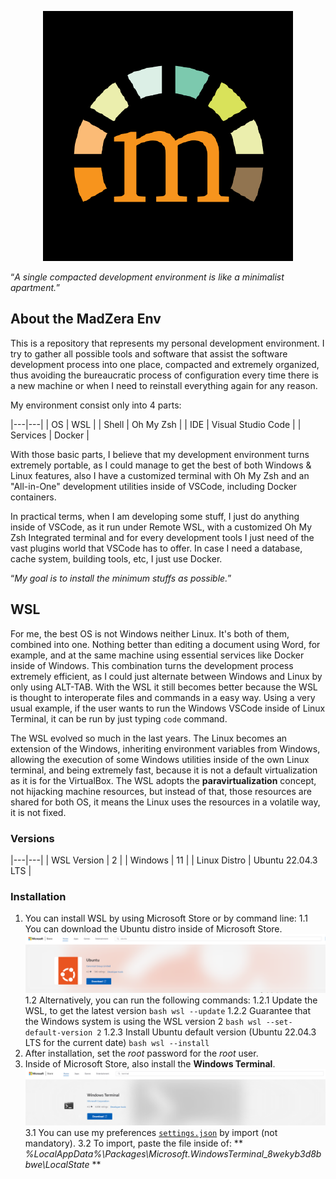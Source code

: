 
<p align="center">
  <a href="#" target="_blank" >
    <img alt="MadZera Development Environment" src="./.img/madzera_reverse.png" width="400" />
  </a>
</p>

“*A single compacted development environment is like a minimalist apartment.*”

## About the MadZera Env
This is a repository that represents my personal development environment. I try 
to gather all possible tools and software that assist the software development 
process into one place, compacted and extremely organized, thus avoiding the 
bureaucratic process of configuration every time there is a new machine or 
when I need to reinstall everything again for any reason.

My environment consist only into 4 parts:

|---|---|
| OS  | WSL  |
| Shell  | Oh My Zsh  |
| IDE  | Visual Studio Code  |
| Services  | Docker  |

With those basic parts, I believe that my development environment turns extremely 
portable, as I could manage to get the best of both Windows & Linux features, also 
I have a customized terminal with Oh My Zsh and an "All-in-One" development utilities
inside of VSCode, including Docker containers.

In practical terms, when I am developing some stuff, I just do anything inside of VSCode, 
as it run under Remote WSL, with a customized Oh My Zsh Integrated terminal and for every 
development tools I just need of the vast plugins world that VSCode has to offer. In case 
I need a database, cache system, building tools, etc, I just use Docker.

“*My goal is to install the minimum stuffs as possible.*”

## WSL

For me, the best OS is not Windows neither Linux. It's both of them, combined into one.
Nothing better than editing a document using Word, for example, and at the same machine using 
essential services like Docker inside of Windows. This combination turns the development process 
extremely efficient, as I could just alternate between Windows and Linux by only using ALT-TAB. With 
the WSL it still becomes better because the WSL is thought to interoperate files and commands in a easy 
way. Using a very usual example, if the user wants to run the Windows VSCode inside of Linux Terminal, 
it can be run by just typing `code` command.

The WSL evolved so much in the last years. The Linux becomes an extension of the Windows, inheriting 
environment variables from Windows, allowing the execution of some Windows utilities inside of the own Linux 
terminal, and being extremely fast, because it is not a default virtualization as it is for the VirtualBox. 
The WSL adopts the **paravirtualization** concept, not hijacking machine resources, but instead of 
that, those resources are shared for both OS, it means the Linux uses the resources in a volatile way, it 
is not fixed.

### Versions

|---|---|
| WSL Version  | 2  |
| Windows  | 11  |
| Linux Distro  | Ubuntu 22.04.3 LTS  |

### Installation

1. You can install WSL by using Microsoft Store or by command line:
	1.1 You can download the Ubuntu distro inside of Microsoft Store.
	![Microsoft Store - Ubuntu](./.img/microsoft_store.png)
	1.2 Alternatively, you can run the following commands:
		1.2.1 Update the WSL, to get the latest version
		``` bash
		wsl --update
		```
		1.2.2 Guarantee that the Windows system is using the WSL version 2
		``` bash
		wsl --set-default-version 2
		```
		1.2.3 Install Ubuntu default version (Ubuntu 22.04.3 LTS for the current date)
		```bash
		wsl --install
		```
2. After installation, set the *root* password for the *root* user.
3. Inside of Microsoft Store, also install the **Windows Terminal**.
![Windows Terminal](./.img/windows_terminal.png)
	3.1 You can use my preferences [`settings.json`](./src/main/java/com/madzera/happytree) by import (not mandatory).
	3.2 To import, paste the file inside of: ** *%LocalAppData%\Packages\Microsoft.WindowsTerminal_8wekyb3d8bbwe\LocalState* **



